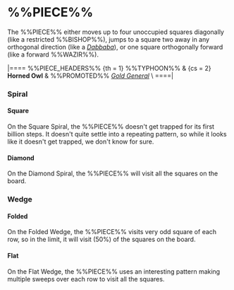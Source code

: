 # %%PIECE%%

The %%PIECE%% either moves up to four unoccupied squares diagonally
(like a restricted %%BISHOP%%), jumps to a square two away
in any orthogonal direction (like a [*Dabbaba*](dabbaba.html)),
or one square orthogonally forward (like a forward %%WAZIR%%).

|====
%%PIECE_HEADERS%%
  {th = 1}  %%TYPHOON%%
& {cs = 2}  **Horned Owl**
&           %%PROMOTED%% [*Gold General*](gold_general.html) \\
====|

### Spiral

#### Square

On the Square Spiral, the %%PIECE%% doesn't get trapped for its first
billion steps. It doesn't quite settle into a repeating pattern, so
while it looks like it doesn't get trapped, we don't know for sure.

#### Diamond

On the Diamond Spiral, the %%PIECE%% will visit all the squares on
the board.

### Wedge

#### Folded

On the Folded Wedge, the %%PIECE%% visits very odd square of each
row, so in the limit, it will visit \(50\%\) of the squares on the board.

#### Flat

On the Flat Wedge, the %%PIECE%% uses an interesting pattern making
multiple sweeps over each row to visit all the squares.
